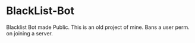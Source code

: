 # BlackList-Bot
Blacklist Bot made Public. This is an old project of mine. Bans a user perm. on joining a server.
